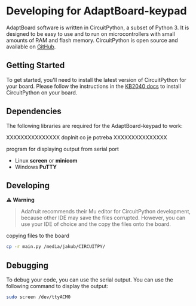 # Developing for AdaptBoard-keypad

AdaptBoard software is written in CircuitPython, a subset of Python 3. It is designed to be easy to use and to run on microcontrollers with small amounts of RAM and flash memory. CircuitPython is open source and available on [GitHub](https://github.com/adafruit/circuitpython).

## Getting Started

To get started, you'll need to install the latest version of CircuitPython for your board. Please follow the instructions in the [KB2040 docs](https://learn.adafruit.com/adafruit-kb2040/circuitpython) to install CircuitPython on your board.

## Dependencies

The following libraries are required for the AdaptBoard-keypad to work:

XXXXXXXXXXXXXXX
doplnit co je potreba
XXXXXXXXXXXXXXX

program for displaying output from serial port
- Linux **screen** or **minicom**
- Windows **PuTTY**


## Developing

**⚠️ Warning**

> Adafruit recommends their Mu editor for CircuitPython development, because other IDE may save the files corrupted. However, you can use your IDE of choice and the copy the files onto the board.

copying files to the board

```bash
cp -r main.py /media/jakub/CIRCUITPY/
```

## Debugging

To debug your code, you can use the serial output. You can use the following command to display the output:

```bash
sudo screen /dev/ttyACM0
```


